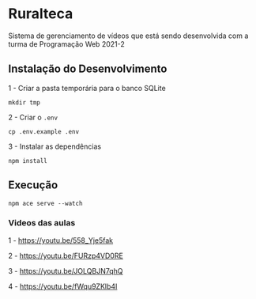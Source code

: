 # Ruralteca

Sistema de gerenciamento de vídeos que está sendo desenvolvida com a turma de Programação Web 2021-2

## Instalação do Desenvolvimento

1 - Criar a pasta temporária para o banco SQLite

``mkdir tmp``

2 - Criar o ```.env```

```cp .env.example .env```

3 - Instalar as dependências

``npm install``

## Execução

``npm ace serve --watch``

### Videos das aulas

1 - https://youtu.be/558_Yje5fak

2 - https://youtu.be/FURzp4VD0RE

3 - https://youtu.be/JOLQBJN7qhQ

4 - https://youtu.be/fWqu9ZKlb4I
